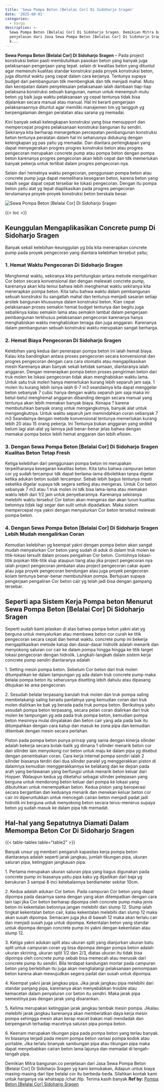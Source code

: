 ```yaml
---
title: 'Sewa Pompa Beton [Belalai Cor] Di Sidoharjo Sragen'
date: '2025-08-01'
categories:
  - harga
description: >-
  Sewa Pompa Beton [Belalai Cor] Di Sidoharjo Sragen. Demikian Mitra bangunan.co
  penjelasan dari Jasa Sewa Pompa Beton [Belalai Cor] Di Sidoharjo Sragen yg
  k...
---
```


**Sewa Pompa Beton \[Belalai Cor\] Di Sidoharjo Sragen** – Pada project konstruksi beton pasti membutuhkan pasokan beton yang banyak juga pelaksanaan pengerjaan yang tepat. selain dr kwalitas beton yang dituntut agar memenuhi kualitas standar konstruksi pada proyek konstruksi beton, juga dituntut waktu yang cepat dalam cara kerjanya. Tentunya supaya budget dari pembangunan tdk membengkak dan tdk menjadi mahal. Mutu dan kecepatan dalam penyelesaian pelaksanaan ialah dambaan tiap-tiap pelaksana konstruksi sebuah bangunan, namun untuk menempuh mutu beton yg baik juga waktu pelaksanaan yg cepat tentunya tidak bisa dijalankan secara manual atau manual. Hal ini berarti pengerjaan pelaksanaannya dituntut agar memiliki manajemen tim yg tangguh yg berpengalaman dengan peralatan atau sarana yg memadai.

Kini banyak sekali kelengkapan konstruksi yang bisa mensupport dan mempercepat progres pelaksanaan konstruksi bangunan itu sendiri. Sekiranya kita berharap menargetkan percepatan pembangunan konstruksi beton tentunya peralatan dalam hal ini seharusnya didukung dengan kelengkapan yg pas yaitu yg memadai. Dan diantara perlengkapan yang dapat menyegerakan progres progres konstruksi beton atau progres pengecoran merupakan concrete pump atau pompa beton dengan pompa beton karenanya progres pengecoran akan lebih cepat dan tdk memerlukan banyak pekerja untuk terlibat dalam progres pengecoran nya.

Selain dari hematnya waktu pengecoran, penggunaan pompa beton atau concrete pump juga dapat memelihara kesegaran beton, karena beton yang masih segar dapat cepat tersebar ke lokasi pengecoran. Dengan itu pompa beton yaitu alat yg tepat diaplikasikan pada progres pengecoran terutamanya proyek-proyek konstruksi beton berskala besar.

![Sewa Pompa Beton [Belalai Cor] Di Sidoharjo Sragen](/images/sewa-concrete-pump-10.png)

{{< toc >}}

## Keunggulan Mengaplikasikan Concrete pump Di Sidoharjo Sragen

Banyak sekali kelebihan-keunggulan yg bila kita menerapkan concrete pump pada proyek pengecoran yang diantara kelebihan tersebut yaitu;

### 1\. Hemat Waktu Pengecoran Di Sidoharjo Sragen

Menghemat waktu, sekiranya kita perhitungkan antara metode mengalirkan Cor beton secara konvensional dan dengan melewati concrete pump, karenanya akan kita temui bahwa lebih menghemat waktu sekiranya kita menerapkan pompa beton. Kita tahu bahwa waktu dalam pembangunan sebuah konstruksi itu sangatlah mahal dan tentunya menjadi sasaran setiap arsitek bangunan khususnya dalam konstruksi beton. Kian cepat pelaksanaan proses semakin hemat budget tentunya dan begitu juga sebaliknya kalau semakin lama atau semakin lambat dalam pengerjaan pembangunan terkhusus pelaksanaan pengecoran karenanya hanya menghabiskan waktu menghabiskan tenaga dan juga anggaran. Karenanya dalam pembangunan sebuah konstruksi waktu merupakan sangat berharga.

### 2\. Hemat Biaya Pengecoran Di Sidoharjo Sragen

Kelebihan yang kedua dari penerapan pompa beton ini ialah hemat biaya. Kalau kita bandingkan antara proses pengecoran secara konvensional dan progres pengecoran dengan cara cara otomatis atau mengaplikasikan mesin Karenanya akan banyak sekali ketidak samaan, diantaranya ialah anggaran. Dengan menerapkan pompa beton proses pengiriman beton dari truk molen ke lokasi pengecoran tidak akan menghabiskan waktu lama. Untuk satu truk molen hanya memerlukan kurang lebih separuh jam saja. 1 molen itu kurang lebih isinya ialah 6-7 m3 seandainya kita dapat menggelar beton sebanyak 7 cubic hanya dengan waktu separuh jam saja maka ini betul-betul menghemat anggaran dibanding dengan secara manual yang tentunya akan lebih memakan banyak biaya. Kenapa ? karena membutuhkan banyak orang untuk mengangkutnya, banyak alat untuk mengangkutnya. Untuk waktu separuh jam memindahkan coran sebanyak 7 m3 Seandainya dengan metode konvensional tentunya memerlukan kurang lebih 20 atau 15 orang pekerja. Ini Tentunya bukan anggaran yang sedikit belum lagi alat-alat yg lainnya jadi benar-benar jelas bahwa dengan memakai pompa beton lebih hemat anggaran dan lebih efisien.

### 3\. Dengan Sewa Pompa Beton \[Belalai Cor\] Di Sidoharjo Sragen Kualitas Beton Tetap Fresh

Ketiga kelebihan dari penggunaan pompa beton ini merupakan terpeliharanya kesegaran kwalitas beton. Kita tahu bahwa campuran beton cor yg sudah tercampur tdk dapat berlama-lama dibolehkan tanpa digelar ketika adukan beton sudah tercampur. Sebab lebih bagus tentunya mesti seketika digelar supaya tdk segera setting atau mengeras. Untuk Cor beton sebanyak 7 m3 atau 1 truk molen ini tdk bisa lama-lama atau memakan waktu lebih dari 1/2 jam untuk penyebarannya. Karenanya sekiranya melebihi waktu tersebut Cor beton akan mengeras dan akan turun kualitas betonnya tidak lagi segar dan sulit untuk dipadatkan. Maka sistem mempercepat nya yakni dengan menyalurkan Cor beton tersebut melewati pompa beton.

### 4\. Dengan Sewa Pompa Beton \[Belalai Cor\] Di Sidoharjo Sragen Lebih Mudah mengalirkan Coran

Kemudian kelebihan yg keempat yakni dengan pompa beton akan sangat mudah menyalurkan Cor beton yang sudah di aduk di dalam truk molen ke titik-lokasi tersulit dalam proses pengaliran Cor beton. Contohnya lokasi-titik pojokan titik-titik slup ataupun tiang atau jika project pengecoran nya ialah project pengecoran jembatan atau project pengecoran cakar ayam atau juga proyek pengecoran bendungan atau juga proyek pengecoran kolam tentunya benar-benar membutuhkan pompa. Bertujuan supaya pengerjaan pengaliran Cor beton cair yg telah jadi bisa dengan gampang tersebar.

## Seperti apa Sistem Kerja Pompa beton Menurut Sewa Pompa Beton \[Belalai Cor\] Di Sidoharjo Sragen

Seperti sudah kami jelaskan di atas bahwa pompa beton yakni alat yg berguna untuk menyalurkan atau membawa beton cor curah ke titik pengecoran secara cepat dan hemat waktu. concrete pump ini bekerja mengaplikasikan metode katup dan dasar-dasar hidrolik adalah menarik dan menyokong saluran cor cair ke dalam pompa hingga hingga ke titik target lokasi pengecoran dengan hidrolik. Langkah-langkah dalam sistem kerja concrete pump sendiri diantaranya adalah

1\. Setting mesin pompa beton. Sebelum Cor beton dari truk molen ditumpahkan ke dalam tampungan yg ada dalam truk concrete pump maka belalai pompa beton itu seharusnya disetting lebih dahulu atau dipasang ditujukan ke area pengecoran.

2\. Sesudah belalai terpasang barulah truk molen dan truk pompa saling membelakangi saling beradu pantatnya yang kemudian coran dari truk molen dialirkan ke bak yg berada pada truk pompa beton. Berikutnya yaitu sesudah pompa beton terpasang, secara pelan coran dialirkan dari truk molen ke tampungan yg ada pada truk pompa beton, kemudian pompa beton mesinnya mulai dinyalakan dan beton cair yang ada pada bak itu ditumpahkan dengan cara katup dan masuk ke zona pipa dan kemudian ditembak dengan mesin secara perlahan.

Piston pada pompa beton punya prinsip yang sama dengan kinerja silinder adalah bekerja secara bolak-balik yg dimana 1 silinder menarik beton cor dan silinder lain menyokong cor beton untuk maju ke dalam pipa yg disebut dengan penembakan coran. Cara kerja internal pompa sendiri ialah 2 silinder biasanya terdiri dari dua silinder paralel yg menggerakkan piston di dalamnya kemudian menggerakkannya ke belakang dan ke depan pada arah yang berlawanan yang berfungsi untuk menarik beton keluar dari Hopper. Walaupun kedua yg diketahui sebagai silinder pelepasan yang berguna untuk mendorong beton keluar dari pompa ke lokasi yang dibutuhkan untuk menempatkan beton. Kedua piston yang beroperasi secara bergantian dan keduanya menarik dan menekan keluar beton cor cair ini diperuntukkan untuk mencegah cairan beton menjadi padat jadi hidrolik ini berguna untuk menyokong beton secara terus-menerus supaya beton yg sudah masuk ke dalam pipa tdk memadat.

## Hal-hal yang Sepatutnya Diamati Dalam Memompa Beton Cor Di Sidoharjo Sragen

{{< table-tables table="table2" >}}

Banyak unsur yg memberi pengaruh kapasitas kerja pompa beton diantaranya adalah seperti jarak jangkau, jumlah tikungan pipa, ukuran saluran pipa, ketinggian jangkauan pipa.

1\. Pertama merupakan ukuran saluran pipa yang bagus digunakan pada concrete pump ini biasanya yaitu pipa kaku yg dijadikan dari baja yg berukuran 3 sampai 8 inci ketebalannya berdiameter sekitar 10cm.

2\. Kedua adalah adukan Cor beton. Pada campuran Cor beton yang dapat dipompa pada dasarnya sama dengan yang akan ditempatkan dengan cara lain tapi jika Cor beton berharap dipompa oleh concrete pump maka jenis beton ini kekentalan betonnya jangan melebihi dari slump 12. Slump ialah tingkat kekentalan beton cair, kalau kekentalan melebihi dari slump 12 maka akan susah dipompa. Semacam juga jika di bawah 12 maka akan terlalu cair dan menjadi susah juga untuk dipompa. Kekentalan beton yang standar untuk dipompa dengan concrete pump ini yakni dengan kekentalan atau slump 12.

3\. Ketiga yakni adukan split atau ukuran split yang dianjurkan ukuran batu split untuk campuran coran yg bisa dipompa dengan pompa beton adalah ukuran skrining, ukuran split 1/2 dan 2/3, diatas ukuran itu tidak bisa dipompa oleh concrete pump sebab bisa memecah atau merusak dari concrete pump itu sendiri. Bila terdapat kandungan mortar pada campuran beton yang berlebihan itu juga akan menghalangi pelaksanaan pemompaan beton karena akan mewujudkan segera padat dan susah untuk dipompa.

4\. Keempat yakni jarak jangkau pipa. Jika jarak jangkau pipa melebihi dari standar panjang pipa, karenanya akan menyebabkan trouble atau kemacetan dalam penyaluran cor beton itu sendiri. Maka jarak pipa semestinya pas dengan jarak yang disarankan.

5\. Kelima merupakan ketinggian jarak jangkau tembak mesin pompa. Jikalau melebihi jarak jangkau karenanya akan memberatkan daya kerja mesin pompa sehingga mesin akan kerap macet bakan mati mendadak dan berpengaruh terhadap macetnya saluran pipa pompa beton.

6\. Keenam merupakan tikungan pipa pada pompa beton yang terlau banyak. Ini biasanya terjadi pada mesim pompa beton variasi pompa kodok atau portable. Jika terlalu bnanyak sambungan pipa atau tikungan pipa maka dapat menyebabkan cairan beton lama lajunya dan memadat di tengah-tengah pipa.

Demikian Mitra bangunan.co penjelasan dari Jasa Sewa Pompa Beton \[Belalai Cor\] Di Sidoharjo Sragen yg kami kemukakan, Adapun untuk biaya masing-masing dari tipe belalai cor itu berbeda-beda. Silahkan kontak kami untuk harganya via whatsapp /chat /tlp. Terima kasih banyak
**Ref by:** [Pompa Beton [Belalai Cor] Sidoharjo Sragen](https://id.wikipedia.org/wiki/Pompa)
